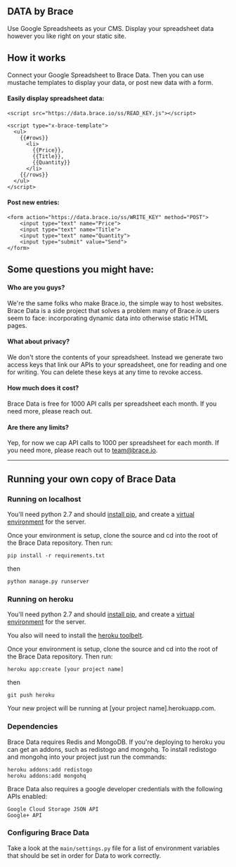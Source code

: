 
DATA by Brace
-------------

Use Google Spreadsheets as your CMS. Display your spreadsheet data however you like right on your static site.


## How it works

Connect your Google Spreadsheet to Brace Data. Then you can use mustache templates to display your data, or post new data with a form.

#### Easily display spreadsheet data:

    <script src="https://data.brace.io/ss/READ_KEY.js"></script>

    <script type="x-brace-template">
      <ul>
        {{#rows}}
          <li>
            {{Price}},
            {{Title}}, 
            {{Quantity}}
          </li>
        {{/rows}}
      </ul>
    </script>

#### Post new entries:

    <form action="https://data.brace.io/ss/WRITE_KEY" method="POST">
        <input type="text" name="Price">
        <input type="text" name="Title">
        <input type="text" name="Quantity">
        <input type="submit" value="Send">
    </form>


## Some questions you might have:

#### Who are you guys?

We're the same folks who make Brace.io, the simple way to host websites. Brace Data is a side project that solves a problem many of Brace.io users seem to face: incorporating dynamic data into otherwise static HTML pages.

#### What about privacy?

We don't store the contents of your spreadsheet. Instead we generate two access keys that link our APIs to your spreadsheet, one for reading and one for writing. You can delete these keys at any time to revoke access.

#### How much does it cost?

Brace Data is free for 1000 API calls per spreadsheet each month. If you need more, please reach out.

#### Are there any limits?

Yep, for now we cap API calls to 1000 per spreadsheet for each month. If you need more, please reach out to team@brace.io.

--------

Running your own copy of Brace Data 
------------------------------------

### Running on localhost

You'll need python 2.7 and should [install pip](https://pip.pypa.io/en/latest/installing.html), and create a [virtual environment](http://docs.python-guide.org/en/latest/dev/virtualenvs/) for the server. 

Once your environment is setup, clone the source and cd into the root of the Brace Data repository. Then run:

    pip install -r requirements.txt

then

    python manage.py runserver


### Running on heroku

You'll need python 2.7 and should [install pip](https://pip.pypa.io/en/latest/installing.html), and create a [virtual environment](http://docs.python-guide.org/en/latest/dev/virtualenvs/) for the server. 

You also will need to install the [heroku toolbelt](https://toolbelt.heroku.com/).

Once your environment is setup, clone the source and cd into the root of the Brace Data repository. Then run:

    heroku app:create [your project name]

then

    git push heroku

Your new project will be running at [your project name].herokuapp.com.


### Dependencies

Brace Data requires Redis and MongoDB. If you're deploying to heroku you can get an addons, such as redistogo and mongohq. To install redistogo and mongohq into your project just run the commands:

    heroku addons:add redistogo
    heroku addons:add mongohq


Brace Data also requires a google developer credentials with the following APIs enabled:

    Google Cloud Storage JSON API
    Google+ API


### Configuring Brace Data

Take a look at the `main/settings.py` file for a list of environment variables that should be set in order for Data to work correctly.

